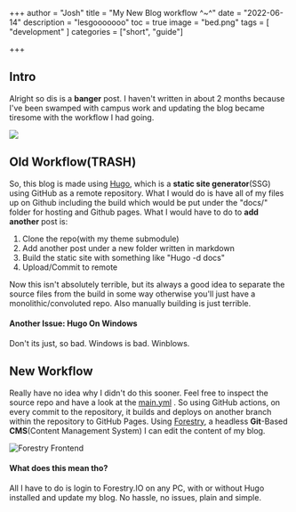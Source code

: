+++
author = "Josh"
title = "My New Blog workflow ^~^"
date = "2022-06-14"
description = "lesgooooooo"
toc = true
image = "bed.png"
tags = [
    "development"
    ]
categories = ["short", "guide"]


+++
<!--more-->

## Intro

Alright so dis is a **banger** post. I haven't written in about 2 months because I've been swamped with campus work and updating the blog became tiresome with the workflow I had going.

![](https://macawls.dev/apu-gallery/apu/beer.jpeg)

## Old Workflow(TRASH)

So, this blog is made using [Hugo](), which is a **static site generator**(SSG) using GitHub as a remote repository. What I would do is have all of my files up on Github including the build which would be put under the "docs/" folder for hosting and Github pages. What I would have to do to **add another** post is:

1. Clone the repo(with my theme submodule)
2. Add another post under a new folder written in markdown
3. Build the static site with something like "Hugo -d docs"
4. Upload/Commit to remote

Now this isn't absolutely terrible, but its always a good idea to separate the source files from the build in some way otherwise you'll just have a monolithic/convoluted repo. Also manually building is just terrible.

#### Another Issue: Hugo On Windows

Don't its just, so bad. Windows is bad. Winblows.

## New Workflow

Really have no idea why I didn't do this sooner. Feel free to inspect the source repo and have a look at the [main.yml](https://github.com/Macawls/blog/blob/based/.github/workflows/main.yml "main.yml") . So using GitHub actions, on every commit to the repository, it builds and deploys on another branch within the repository to GitHub Pages. Using [Forestry](https://forestry.io/ "Forestry"), a headless **Git**-Based **CMS**(Content Management System) I can edit the content of my blog.

![Forestry Frontend](https://i.imgur.com/DV6cRA6.png)

#### What does this mean tho?

All I have to do is login to Forestry.IO on any PC, with or without Hugo installed and update my blog. No hassle, no issues, plain and simple.